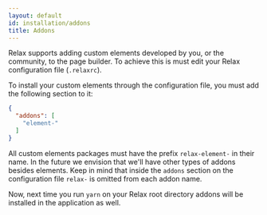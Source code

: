 ```yaml
---
layout: default
id: installation/addons
title: Addons
---
```


Relax supports adding custom elements developed by you, or the community, to the
page builder. To achieve this is must edit your Relax configuration file
(`.relaxrc`).

To install your custom elements through the configuration file, you must add the
following section to it:

```json
{
  "addons": [
    "element-"
  ]
}
```

All custom elements packages must have the prefix `relax-element-` in their
name. In the future we envision that we'll have other types of addons besides
elements. Keep in mind that inside the `addons` section on the configuration file
`relax-` is omitted from each addon name.

Now, next time you run `yarn` on your Relax root directory addons will be
installed in the application as well.
